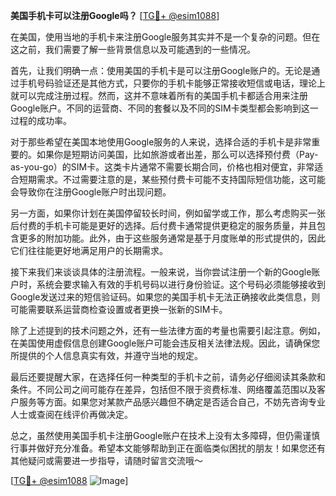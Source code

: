 **美国手机卡可以注册Google吗？** [[TG💪+ @esim1088](https://t.me/s/esim1088)]

在美国，使用当地的手机卡来注册Google服务其实并不是一个复杂的问题。但在这之前，我们需要了解一些背景信息以及可能遇到的一些情况。

首先，让我们明确一点：使用美国的手机卡是可以注册Google账户的。无论是通过手机号码验证还是其他方式，只要你的手机卡能够正常接收短信或电话，理论上就可以完成注册过程。然而，这并不意味着所有的美国手机卡都适合用来注册Google账户。不同的运营商、不同的套餐以及不同的SIM卡类型都会影响到这一过程的成功率。

对于那些希望在美国本地使用Google服务的人来说，选择合适的手机卡是非常重要的。如果你是短期访问美国，比如旅游或者出差，那么可以选择预付费（Pay-as-you-go）的SIM卡。这类卡片通常不需要长期合同，价格也相对便宜，非常适合短期需求。不过需要注意的是，某些预付费卡可能不支持国际短信功能，这可能会导致你在注册Google账户时出现问题。

另一方面，如果你计划在美国停留较长时间，例如留学或工作，那么考虑购买一张后付费的手机卡可能是更好的选择。后付费卡通常提供更稳定的服务质量，并且包含更多的附加功能。此外，由于这些服务通常是基于月度账单的形式提供的，因此它们往往能更好地满足用户的长期需求。

接下来我们来谈谈具体的注册流程。一般来说，当你尝试注册一个新的Google账户时，系统会要求输入有效的手机号码以进行身份验证。这个号码必须能够接收到Google发送过来的短信验证码。如果您的美国手机卡无法正确接收此类信息，则可能需要联系运营商检查设置或者更换一张新的SIM卡。

除了上述提到的技术问题之外，还有一些法律方面的考量也需要引起注意。例如，在美国使用虚假信息创建Google账户可能会违反相关法律法规。因此，请确保您所提供的个人信息真实有效，并遵守当地的规定。

最后还要提醒大家，在选择任何一种类型的手机卡之前，请务必仔细阅读其条款和条件。不同公司之间可能存在差异，包括但不限于资费标准、网络覆盖范围以及客户服务等方面。如果您对某款产品感兴趣但不确定是否适合自己，不妨先咨询专业人士或查阅在线评价再做决定。

总之，虽然使用美国手机卡注册Google账户在技术上没有太多障碍，但仍需谨慎行事并做好充分准备。希望本文能够帮助到正在面临类似困扰的朋友！如果您还有其他疑问或需要进一步指导，请随时留言交流哦～

[[TG💪+ @esim1088](https://t.me/s/esim1088) ![Image](https://i.postimg.cc/4NQfJmqS/Snipaste-2025-05-13-00-14-12.png)]